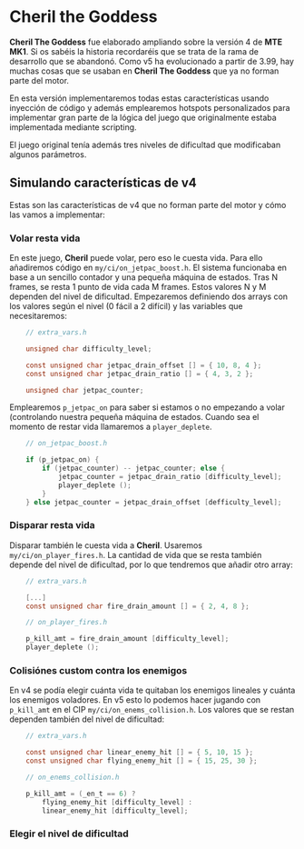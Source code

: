 # Cheril the Goddess

**Cheril The Goddess** fue elaborado ampliando sobre la versión 4 de **MTE MK1**. Si os sabéis la historia recordaréis que se trata de la rama de desarrollo que se abandonó. Como v5 ha evolucionado a partir de 3.99, hay muchas cosas que se usaban en **Cheril The Goddess** que ya no forman parte del motor. 

En esta versión implementaremos todas estas características usando inyección de código y además emplearemos hotspots personalizados para implementar gran parte de la lógica del juego que originalmente estaba implementada mediante scripting.

El juego original tenía además tres niveles de dificultad que modificaban algunos parámetros.

## Simulando características de v4

Estas son las características de v4 que no forman parte del motor y cómo las vamos a implementar:

### Volar resta vida

En este juego, **Cheril** puede volar, pero eso le cuesta vida. Para ello añadiremos código en `my/ci/on_jetpac_boost.h`. El sistema funcionaba en base a un sencillo contador y una pequeña máquina de estados. Tras N frames, se resta 1 punto de vida cada M frames. Estos valores N y M dependen del nivel de dificultad. Empezaremos definiendo dos arrays con los valores según el nivel (0 fácil a 2 difícil) y las variables que necesitaremos:

```c
    // extra_vars.h

    unsigned char difficulty_level;

    const unsigned char jetpac_drain_offset [] = { 10, 8, 4 };
    const unsigned char jetpac_drain_ratio [] = { 4, 3, 2 };

    unsigned char jetpac_counter;
```

Emplearemos `p_jetpac_on` para saber si estamos o no empezando a volar (controlando nuestra pequeña máquina de estados. Cuando sea el momento de restar vida llamaremos a `player_deplete`.

```c
    // on_jetpac_boost.h

    if (p_jetpac_on) {
        if (jetpac_counter) -- jetpac_counter; else {
            jetpac_counter = jetpac_drain_ratio [difficulty_level];
            player_deplete ();
        }
    } else jetpac_counter = jetpac_drain_offset [defficulty_level];
```

### Disparar resta vida

Disparar también le cuesta vida a **Cheril**. Usaremos `my/ci/on_player_fires.h`. La cantidad de vida que se resta también depende del nivel de dificultad, por lo que tendremos que añadir otro array:

```c
    // extra_vars.h

    [...]
    const unsigned char fire_drain_amount [] = { 2, 4, 8 };
```

```c
    // on_player_fires.h

    p_kill_amt = fire_drain_amount [difficulty_level];
    player_deplete ();
```

### Colisiónes custom contra los enemigos

En v4 se podía elegir cuánta vida te quitaban los enemigos lineales y cuánta los enemigos voladores. En v5 esto lo podemos hacer jugando con `p_kill_amt` en el CIP `my/ci/on_enems_collision.h`. Los valores que se restan dependen también del nivel de dificultad:

```c
    // extra_vars.h

    const unsigned char linear_enemy_hit [] = { 5, 10, 15 };
    const unsigned char flying_enemy_hit [] = { 15, 25, 30 };
```

```c
    // on_enems_collision.h

    p_kill_amt = (_en_t == 6) ? 
        flying_enemy_hit [difficulty_level] :
        linear_enemy_hit [difficulty_level];
```

### Elegir el nivel de dificultad

